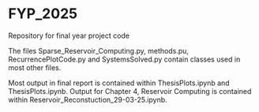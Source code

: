 # FYP_2025
Repository for final year project code

The files Sparse_Reservoir_Computing.py, methods.pu, RecurrencePlotCode.py and SystemsSolved.py contain classes used in most other files. 

Most output in final report is contained within ThesisPlots.ipynb and ThesisPlots.ipynb. Output for Chapter 4, Reservoir Computing is contained within Reservoir_Reconstuction_29-03-25.ipynb. 
